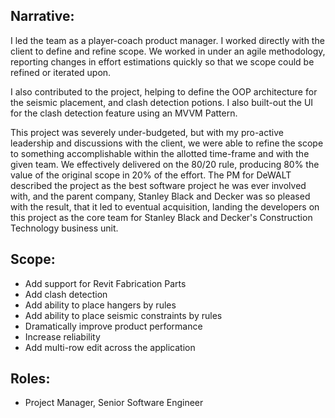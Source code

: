 ## Narrative:
I led the team as a player-coach product manager. I worked directly with the client to define and refine scope. We worked in under an agile methodology, reporting changes in effort estimations quickly so that we scope could be refined or iterated upon. 

I also contributed to the project, helping to define the OOP architecture for the seismic placement, and clash detection potions. I also built-out the UI for the clash detection feature using an MVVM Pattern. 

This project was severely under-budgeted, but with my pro-active leadership and discussions with the client, we were able to refine the scope to something accomplishable within the allotted time-frame and with the given team. We effectively delivered on the 80/20 rule, producing 80% the value of the original scope in 20% of the effort. The PM for DeWALT described the project as the best software project he was ever involved with, and the parent company, Stanley Black and Decker was so pleased with the result, that it led to eventual acquisition, landing the developers on this project as the core team for Stanley Black and Decker's Construction Technology business unit.

## Scope:
- Add support for Revit Fabrication Parts
- Add clash detection
- Add ability to place hangers by rules
- Add ability to place seismic constraints by rules
- Dramatically improve product performance
- Increase reliability
- Add multi-row edit across the application

## Roles:
- Project Manager, Senior Software Engineer